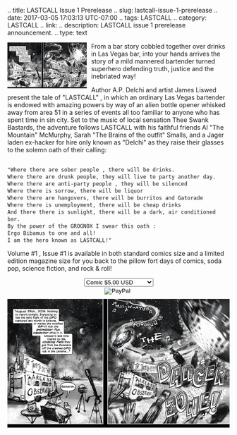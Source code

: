 .. title: LASTCALL Issue 1 Prerelease
.. slug: lastcall-issue-1-prerelease
.. date: 2017-03-05 17:03:13 UTC-07:00
.. tags: LASTCALL
.. category: LASTCALL
.. link: 
.. description: LASTCALL issue 1 prerelease announcement.
.. type: text

<img src="/galleries/LASTCALL-1/dangerzone.thumbnail.png" style="float: left; margin-right: 10px;" />

From a bar story cobbled together over drinks in Las Vegas bar, into your hands arrives the story of a mild mannered
bartender turned superhero defending truth, justice and the inebriated way!

Author A.P. Delchi and artist James Liswed present the tale of "LASTCALL" , in which an ordinary Las Vegas bartender
is endowed with amazing powers by way of an alien bottle opener whisked away from area 51 in a series of events all too
familiar to anyone who has spent time in sin city. Set to the music of local sensation Thee Swank Bastards, the
adventure follows LASTCALL with his faithful friends Al "The Mountain" McMurphy, Sarah "The Brains of the outfit"
Smalls, and a Jager laden ex-hacker for hire only known as "Delchi" as they raise their glasses to the solemn oath of
their calling: 

<div style="clear: both;"></div>

<!-- TEASER_END -->

```
"Where there are sober people , there will be drinks.
Where there are drunk people, they will live to party another day.
Where there are anti-party people , they will be silenced
Where there is sorrow, there will be liquor
Where there are hangovers, there will be burritos and Gatorade
Where there is unemployment, there will be cheap drinks
And there there is sunlight, there will be a dark, air conditioned bar.
By the power of the GROGNOX I swear this oath : 
Ergo Bibamus to one and all!
I am the hero known as LASTCALL!"
```

Volume #1 , Issue #1 is available in both standard comics size and a limited edition magazine size for you back to the
pillow fort days of comics, soda pop, science fiction, and rock & roll!

<div style="text-align: center; margin-top: 10px; margin-bottom: 10px;" >
<form action="https://www.paypal.com/cgi-bin/webscr" method="post" target="_top">
<input type="hidden" name="cmd" value="_s-xclick" />
<input type="hidden" name="hosted_button_id" value="DHFKGCVHF7E26" />
<input type="hidden" name="on0" value="Size" />
<select name="os0">
	<option value="Comic">Comic $5.00 USD</option>
	<option value="Magazine">Magazine $25.00 USD</option>
</select>
<input type="hidden" name="currency_code" value="USD" /><br/>
<input type="image" src="https://www.paypalobjects.com/en_US/i/btn/btn_buynow_LG.gif" border="0" name="submit" alt="PayPal" />
<img alt="" border="0" src="https://www.paypalobjects.com/en_US/i/scr/pixel.gif" width="1" height="1" />
</form>
</div>

<div style="text-align: center; margin-top: 10px; margin-bottom: 10px;" >
<img src="/galleries/LASTCALL-1/dangerzone.png" />
<div />
